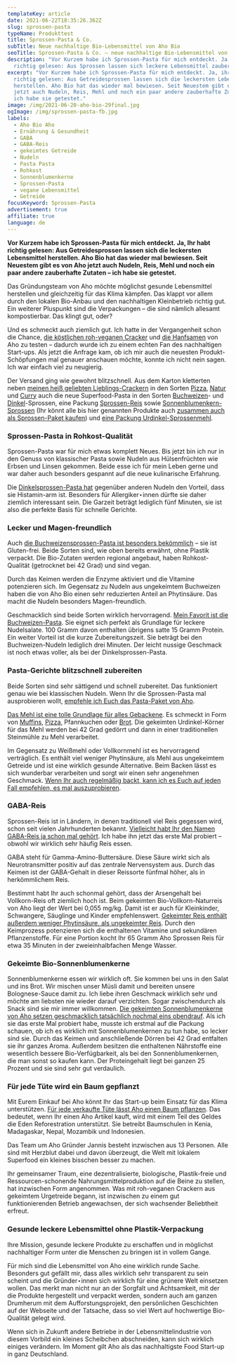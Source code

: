 ```yaml
---
templateKey: article
date: 2021-06-22T18:35:26.362Z
slug: sprossen-pasta
typeName: Produkttest
title: Sprossen-Pasta & Co.
subTitle: Neue nachhaltige Bio-Lebensmittel von Aho Bio
seoTitle: Sprossen-Pasta & Co. – neue nachhaltige Bio-Lebensmittel von Aho Bio
description: "Vor Kurzem habe ich Sprossen-Pasta für mich entdeckt. Ja, ihr habt
  richtig gelesen: Aus Sprossen lassen sich leckere Lebensmittel zaubern."
excerpt: "Vor Kurzem habe ich Sprossen-Pasta für mich entdeckt. Ja, ihr habt
  richtig gelesen: Aus Getreidesprossen lassen sich die leckersten Lebensmittel
  herstellen. Aho Bio hat das wieder mal bewiesen. Seit Neuestem gibt es von Aho
  jetzt auch Nudeln, Reis, Mehl und noch ein paar andere zauberhafte Zutaten –
  ich habe sie getestet."
image: /img/2021-06-20-aho-bio-29final.jpg
ogImage: /img/sprossen-pasta-fb.jpg
labels:
  - Aho Bio Aho
  - Ernährung & Gesundheit
  - GABA
  - GABA-Reis
  - gekeimtes Getreide
  - Nudeln
  - Pasta Pasta
  - Rohkost
  - Sonnenblumenkerne
  - Sprossen-Pasta
  - vegane Lebensmittel
  - Getreide
focusKeyword: Sprossen-Pasta
advertisement: true
affiliate: true
language: de
---
```

**Vor Kurzem habe ich Sprossen-Pasta für mich entdeckt. Ja, Ihr habt richtig gelesen: Aus Getreidesprossen lassen sich die leckersten Lebensmittel herstellen. Aho Bio hat das wieder mal bewiesen. Seit Neuestem gibt es von Aho jetzt auch Nudeln, Reis, Mehl und noch ein paar andere zauberhafte Zutaten – ich habe sie getestet.**

Das Gründungsteam von Aho möchte möglichst gesunde Lebensmittel herstellen und gleichzeitig für das Klima kämpfen. Das klappt vor allem durch den lokalen Bio-Anbau und den nachhaltigen Kleinbetrieb richtig gut. Ein weiterer Pluspunkt sind die Verpackungen – die sind nämlich allesamt kompostierbar. Das klingt gut, oder?

Und es schmeckt auch ziemlich gut. Ich hatte in der Vergangenheit schon die Chance, [die köstlichen roh-veganen Cracker](http://cardamonchai.com/2020/04/rohe-vegane-cracker-von-aho/) und [die Hanfsamen](http://cardamonchai.com/2020/08/hanfsamen-aho-bio/) von Aho zu testen – dadurch wurde ich zu einem echten Fan des nachhaltigen Start-ups. Als jetzt die Anfrage kam, ob ich mir auch die neuesten Produkt-Schöpfungen mal genauer anschauen möchte, konnte ich nicht nein sagen. Ich war einfach viel zu neugierig.

Der Versand ging wie gewohnt blitzschnell. Aus dem Karton kletterten neben [meinen heiß geliebten Lieblings-Crackern](https://t.adcell.com/p/click?promoId=248939&slotId=80259&param0=https%3A%2F%2Faho.bio%2Fcollections%2Fgekeimte-rohkost-cracker) in den Sorten [Pizza](https://t.adcell.com/p/click?promoId=248939&slotId=80259&param0=https%3A%2F%2Faho.bio%2Fcollections%2Fgekeimte-rohkost-cracker%2Fproducts%2Faho-pizza-cracker), [Natur](https://t.adcell.com/p/click?promoId=248939&slotId=80259&param0=https%3A%2F%2Faho.bio%2Fcollections%2Fgekeimte-rohkost-cracker%2Fproducts%2Faho-natur-cracker) und [Curry](https://t.adcell.com/p/click?promoId=248939&slotId=80259&param0=https%3A%2F%2Faho.bio%2Fcollections%2Fgekeimte-rohkost-cracker%2Fproducts%2Faho-curry-cracker) auch die neue Superfood-Pasta in den Sorten [Buchweizen](https://t.adcell.com/p/click?promoId=248939&slotId=80259&param0=https%3A%2F%2Faho.bio%2Fcollections%2Fgekeimte-nudeln%2Fproducts%2Fbuchweizensprossen-pasta)- und [Dinkel](https://t.adcell.com/p/click?promoId=248939&slotId=80259&param0=https%3A%2F%2Faho.bio%2Fcollections%2Fgekeimte-nudeln%2Fproducts%2Fdinkelsprossen-pasta)-Sprossen, eine Packung [Sprossen-Reis](https://t.adcell.com/p/click?promoId=248939&slotId=80259&param0=https%3A%2F%2Faho.bio%2Fcollections%2Fkochen-backen%2Fproducts%2Faho-sprossen-reis-gekeimter-naturreis-vollkorn) sowie [Sonnenblumenkern-Sprossen](https://t.adcell.com/p/click?promoId=248939&slotId=80259&param0=https%3A%2F%2Faho.bio%2Fcollections%2Flokale-superfoods-aus-deutschland%2Fproducts%2Faho-sonnenblumenkern-sprossen) (Ihr könnt alle bis hier genannten Produkte auch [zusammen auch als Sprossen-Paket kaufen](https://t.adcell.com/p/click?promoId=248939&slotId=80259&param0=https%3A%2F%2Faho.bio%2Fcollections%2Fpakete-bio-vegan-plastikfrei%2Fproducts%2Faho-sprossen-paket-1)) und [eine Packung Urdinkel-Sprossenmehl](https://t.adcell.com/p/click?promoId=248939&slotId=80259&param0=https%3A%2F%2Faho.bio%2Fcollections%2Fkochen-backen%2Fproducts%2Faho-gemahlene-urdinkelsprossen).

### Sprossen-Pasta in Rohkost-Qualität

Sprossen-Pasta war für mich etwas komplett Neues. Bis jetzt bin ich nur in den Genuss von klassischer Pasta sowie Nudeln aus Hülsenfrüchten wie Erbsen und Linsen gekommen. Beide esse ich für mein Leben gerne und war daher auch besonders gespannt auf die neue kulinarische Erfahrung.

Die [Dinkelsprossen-Pasta hat](https://t.adcell.com/p/click?promoId=248939&slotId=80259&param0=https%3A%2F%2Faho.bio%2Fcollections%2Fgekeimte-nudeln%2Fproducts%2Fdinkelsprossen-pasta) gegenüber anderen Nudeln den Vorteil, dass sie Histamin-arm ist. Besonders für Allergiker⋆innen dürfte sie daher ziemlich interessant sein. Die Garzeit beträgt lediglich fünf Minuten, sie ist also die perfekte Basis für schnelle Gerichte.

<Gallery name="sprossen-pasta-1" />

### Lecker und Magen-freundlich

Auch [die Buchweizensprossen-Pasta ist besonders bekömmlich](https://t.adcell.com/p/click?promoId=248939&slotId=80259&param0=https%3A%2F%2Faho.bio%2Fcollections%2Fgekeimte-nudeln%2Fproducts%2Fbuchweizensprossen-pasta) – sie ist Gluten-frei. Beide Sorten sind, wie oben bereits erwähnt, ohne Plastik verpackt. Die Bio-Zutaten werden regional angebaut, haben Rohkost-Qualität (getrocknet bei 42 Grad) und sind vegan.

Durch das Keimen werden die Enzyme aktiviert und die Vitamine potenzieren sich. Im Gegensatz zu Nudeln aus ungekeimtem Buchweizen haben die von Aho Bio einen sehr reduzierten Anteil an Phytinsäure. Das macht die Nudeln besonders Magen-freundlich.

Geschmacklich sind beide Sorten wirklich hervorragend. [Mein Favorit ist die Buchweizen-Pasta](https://t.adcell.com/p/click?promoId=248939&slotId=80259&param0=https%3A%2F%2Faho.bio%2Fcollections%2Fgekeimte-nudeln%2Fproducts%2Fbuchweizensprossen-pasta). Sie eignet sich perfekt als Grundlage für leckere Nudelsalate. 100 Gramm davon enthalten übrigens satte 15 Gramm Protein. Ein weiter Vorteil ist die kurze Zubereitungszeit. Sie beträgt bei den Buchweizen-Nudeln lediglich drei Minuten. Der leicht nussige Geschmack ist noch etwas voller, als bei der Dinkelsprossen-Pasta.

### Pasta-Gerichte blitzschnell zubereiten

Beide Sorten sind sehr sättigend und schnell zubereitet. Das funktioniert genau wie bei klassischen Nudeln. Wenn Ihr die Sprossen-Pasta mal ausprobieren wollt, [empfehle ich Euch das Pasta-Paket von Aho](https://t.adcell.com/p/click?promoId=248939&slotId=80259&param0=https%3A%2F%2Faho.bio%2Fcollections%2Fpakete-bio-vegan-plastikfrei%2Fproducts%2Faho-sprossen-paket-1).

[Das Mehl ist eine tolle Grundlage für alles Gebackene](https://t.adcell.com/p/click?promoId=248939&slotId=80259&param0=https%3A%2F%2Faho.bio%2Fcollections%2Fkochen-backen%2Fproducts%2Faho-gemahlene-urdinkelsprossen). Es schmeckt in Form von [Muffins](http://cardamonchai.com/2021/06/vegane-rhabarber-muffins/), [Pizza](http://cardamonchai.com/2021/05/vegane-salami-pizza/), Pfannkuchen oder [Brot](/tag/brot/). Die gekeimten Urdinkel-Körner für das Mehl werden bei 42 Grad gedörrt und dann in einer traditionellen Steinmühle zu Mehl verarbeitet.

Im Gegensatz zu Weißmehl oder Vollkornmehl ist es hervorragend verträglich. Es enthält viel weniger Phytinsäure, als Mehl aus ungekeimtem Getreide und ist eine wirklich gesunde Alternative. Beim Backen lässt es sich wunderbar verarbeiten und sorgt wir einen sehr angenehmen Geschmack. [Wenn Ihr auch regelmäßig backt, kann ich es Euch auf jeden Fall empfehlen, es mal auszuprobieren](https://t.adcell.com/p/click?promoId=248939&slotId=80259&param0=https%3A%2F%2Faho.bio%2Fcollections%2Fkochen-backen%2Fproducts%2Faho-gemahlene-urdinkelsprossen).

### GABA-Reis

Sprossen-Reis ist in Ländern, in denen traditionell viel Reis gegessen wird, schon seit vielen Jahrhunderten bekannt. [Vielleicht habt Ihr den Namen GABA-Reis ja schon mal gehört](https://t.adcell.com/p/click?promoId=248939&slotId=80259&param0=https%3A%2F%2Faho.bio%2Fcollections%2Fkochen-backen%2Fproducts%2Faho-sprossen-reis-gekeimter-naturreis-vollkorn). Ich habe ihn jetzt das erste Mal probiert – obwohl wir wirklich sehr häufig Reis essen.

GABA steht für Gamma-Amino-Buttersäure. Diese Säure wirkt sich als Neurotransmitter positiv auf das zentrale Nervensystem aus. Durch das Keimen ist der GABA-Gehalt in dieser Reissorte fünfmal höher, als in herkömmlichem Reis.

Bestimmt habt Ihr auch schonmal gehört, dass der Arsengehalt bei Vollkorn-Reis oft ziemlich hoch ist. Beim gekeimten Bio-Vollkorn-Naturreis von Aho liegt der Wert bei 0,055 mg/kg. Damit ist er auch für Kleinkinder, Schwangere, Säuglinge und Kinder empfehlenswert. [Gekeimter Reis enthält außerdem weniger Phytinsäure, als ungekeimter Reis](https://t.adcell.com/p/click?promoId=248939&slotId=80259&param0=https%3A%2F%2Faho.bio%2Fcollections%2Fkochen-backen%2Fproducts%2Faho-sprossen-reis-gekeimter-naturreis-vollkorn). Durch den Keimprozess potenzieren sich die enthaltenen Vitamine und sekundären Pflanzenstoffe. Für eine Portion kocht Ihr 65 Gramm Aho Sprossen Reis für etwa 35 Minuten in der zweieinhalbfachen Menge Wasser.

### Gekeimte Bio-Sonnenblumenkerne

Sonnenblumenkerne essen wir wirklich oft. Sie kommen bei uns in den Salat und ins Brot. Wir mischen unser Müsli damit und bereiten unsere Bolognese-Sauce damit zu. Ich liebe ihren Geschmack wirklich sehr und möchte am liebsten nie wieder darauf verzichten. Sogar zwischendurch als Snack sind sie mir immer willkommen. [Die gekeimten Sonnenblumenkerne von Aho setzen geschmacklich tatsächlich nochmal eins obendrauf](https://t.adcell.com/p/click?promoId=248939&slotId=80259&param0=https%3A%2F%2Faho.bio%2Fcollections%2Flokale-superfoods-aus-deutschland%2Fproducts%2Faho-sonnenblumenkern-sprossen). Als ich sie das erste Mal probiert habe, musste ich erstmal auf die Packung schauen, ob ich es wirklich mit Sonnenblumenkernen zu tun habe, so lecker sind sie. Durch das Keimen und anschließende Dörren bei 42 Grad entfalten sie ihr ganzes Aroma. Außerdem besitzen die enthaltenen Nährstoffe eine wesentlich bessere Bio-Verfügbarkeit, als bei den Sonnenblumenkernen, die man sonst so kaufen kann. Der Proteingehalt liegt bei ganzen 25 Prozent und sie sind sehr gut verdaulich.

### Für jede Tüte wird ein Baum gepflanzt

Mit Eurem Einkauf bei Aho könnt Ihr das Start-up beim Einsatz für das Klima unterstützen. [Für jede verkaufte Tüte lässt Aho einen Baum pflanzen](https://t.adcell.com/p/click?promoId=248939&slotId=80259&param0=https%3A%2F%2Faho.bio%2Fpages%2Fbaeume-pflanzen-mit-aho). Das bedeutet, wenn Ihr einen Aho Artikel kauft, wird mit einem Teil des Geldes die Eden Reforestration unterstützt. Sie betreibt Baumschulen in Kenia, Madagaskar, Nepal, Mozambik und Indonesien.

Das Team um Aho Gründer Jannis besteht inzwischen aus 13 Personen. Alle sind mit Herzblut dabei und davon überzeugt, die Welt mit lokalem Superfood ein kleines bisschen besser zu machen.

Ihr gemeinsamer Traum, eine dezentralisierte, biologische, Plastik-freie und Ressourcen-schonende Nahrungsmittelproduktion auf die Beine zu stellen, hat inzwischen Form angenommen. Was mit roh-veganen Crackern aus gekeimtem Urgetreide begann, ist inzwischen zu einem gut funktionierenden Betrieb angewachsen, der sich wachsender Beliebtheit erfreut.

### Gesunde leckere Lebensmittel ohne Plastik-Verpackung

Ihre Mission, gesunde leckere Produkte zu erschaffen und in möglichst nachhaltiger Form unter die Menschen zu bringen ist in vollem Gange.

Für mich sind die Lebensmittel von Aho eine wirklich runde Sache. Besonders gut gefällt mir, dass alles wirklich sehr transparent zu sein scheint und die Gründer⋆innen sich wirklich für eine grünere Welt einsetzen wollen. Das merkt man nicht nur an der Sorgfalt und Achtsamkeit, mit der die Produkte hergestellt und verpackt werden, sondern auch am ganzen Drumherum mit dem Aufforstungsprojekt, den persönlichen Geschichten auf der Webseite und der Tatsache, dass so viel Wert auf hochwertige Bio-Qualität gelegt wird.

Wenn sich in Zukunft andere Betriebe in der Lebensmittelindustrie von diesem Vorbild ein kleines Scheibchen abschneiden, kann sich wirklich einiges verändern. Im Moment gilt Aho als das nachhaltigste Food Start-up in ganz Deutschland.

<Gallery name="sprossen-pasta-2" />